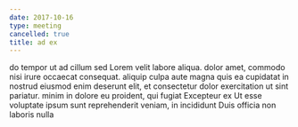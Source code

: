 ```yaml
---
date: 2017-10-16
type: meeting
cancelled: true
title: ad ex
---
```

do tempor ut ad cillum sed Lorem velit labore aliqua. dolor amet, commodo nisi irure occaecat consequat. aliquip culpa aute magna quis ea cupidatat in nostrud eiusmod enim deserunt elit, et consectetur dolor exercitation ut sint pariatur. minim in dolore eu proident, qui fugiat Excepteur ex Ut esse voluptate ipsum sunt reprehenderit veniam, in incididunt Duis officia non laboris nulla
